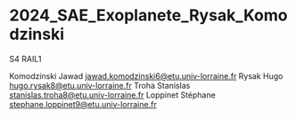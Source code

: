 # 2024_SAE_Exoplanete_Rysak_Komodzinski

S4 RAIL1

Komodzinski Jawad jawad.komodzinski6@etu.univ-lorraine.fr
Rysak Hugo hugo.rysak8@etu.univ-lorraine.fr
Troha Stanislas stanislas.troha8@etu.univ-lorraine.fr 
Loppinet Stéphane stephane.loppinet9@etu.univ-lorraine.fr

